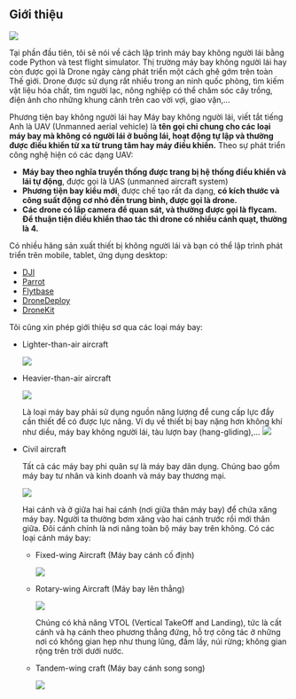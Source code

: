 ## Giới thiệu 
![](https://lh3.googleusercontent.com/odqXB6YeHJ0aBEX8RdEpAXkYL2oyOXfNSo2Tnjl5QMcx_seanjVbmouyG9j3RlZC2qjL33WXsS8cJN9mViD8gTa5iAZvK18CDm_74kZL5yIkz0jkAAFHXrYxViowu9bN6yNxols7JH4l9keHlIObDClRNogtvPhfXLUUWaqcVBdl3TU7kvIwRCRyEJYMbTBgtub1VC3wnRY1j9UTqdO1CVLB1gJBy1ToxCeJgRFwDIaIEeSaMbU2Wlo-F3FRPsFVEX7uXwNsd4c2AVonUNozBDI5qPlJVC6eDillZEt4xfW1Y0FsmOI-5psFxYj4Jp9TSmY8sxb43D-hKjB_DMfsHRbNyBup6sDtETS3HuCV0ccaHcViUYkZEiSaliCouE0QNkL0bQndwEFpJZTzFKpXWYEMVKOy9mBUKUAUAYeMN3sp-o7WYWiQoSFSR-UxmGn-c0R6qi65UTi8RC7Qouq3yU9Gc-uAoXC4RJKW4PNB1_walggPmcULWwBhzFuNq93LQZywcck7EJCKVxN7KL6W8dR_Bud-TG0YDeQtcN3j6dHp-OaEfbiwCibO3u7DI6BPaz3kTBiXl6woc4dPJVhc2jAbOSguQiTbi2G9S2rz9xMgGjjwvtqe2BHzTnY4tUlvq7hSpLBc9e9Nf_kUpok-V8QmSLebNs3Eab5J3H4BvMyLxmTWry28cO77LdkpxAi1BWe9vE-XfDAVZK6ZUw=w479-h269-no)

Tại phần đầu tiên, tôi sẽ nói về cách lập trình máy bay không người lái bằng code Python và test flight simulator. Thị trường máy bay không người lái hay còn được gọi là Drone ngày càng phát triển một cách ghê gớm trên toàn Thế giới. Drone được sử dụng rất nhiều trong an ninh quốc phòng, tìm kiếm vật liệu hóa chất, tìm người lạc, nông nghiệp có thể chăm sóc cây trồng, điện ảnh cho những khung cảnh trên cao vời vợi, giao vận,...

Phương tiện bay không người lái hay Máy bay không người lái, viết tắt tiếng Anh là UAV (Unmanned aerial vehicle) là **tên gọi chỉ chung cho các loại máy bay mà không có người lái ở buồng lái, hoạt động tự lập và thường được điều khiển từ xa từ trung tâm hay máy điều khiển.** Theo sự phát triển công nghệ hiện có các dạng UAV:

+ **Máy bay theo nghĩa truyền thống được trang bị hệ thống điều khiển và lái tự động**, được gọi là UAS (unmanned aircraft system) 
+ **Phương tiện bay kiểu mới**, được chế tạo rất đa dạng, **có kích thước và công suất động cơ nhỏ đến trung bình, được gọi là drone.**
+ **Các drone có lắp camera để quan sát, và thường được gọi là flycam. Để thuận tiện điều khiển thao tác thì drone có nhiều cánh quạt, thường là 4.**

Có nhiều hãng sản xuất thiết bị không người lái và bạn có thể lập trình phát triển trên mobile, tablet, ứng dụng desktop:
+ [DJI](http://developer.dji.com/)
+ [Parrot](https://developer.parrot.com/index.html)
+ [Flytbase](https://flytbase.com/flytos/)
+ [DroneDeploy](https://www.dronedeploy.com/)
+ [DroneKit](http://dronekit.io/)

Tôi cũng xin phép giới thiệu sơ qua các loại máy bay:
+ Lighter-than-air aircraft

  ![](https://cdn.britannica.com/s:700x450/30/91830-004-5560E6CB.jpg)

+ Heavier-than-air aircraft

  ![](https://cdn.britannica.com/s:700x450/11/129811-004-9D34C115.jpg)
  
  Là loại máy bay phải sử dụng nguồn năng lượng để cung cấp lực đẩy cần thiết để có được lực nâng. Ví dụ về thiết bị bay nặng hơn không khí như diều, máy bay không người lái, tàu lượn bay (hang-gliding),...
  ![](https://cdn.britannica.com/s:700x450/63/100263-004-8F5C54B4.jpg)
+ Civil aircraft
  
  Tất cả các máy bay phi quân sự là máy bay dân dụng. Chúng bao gồm máy bay tư nhân và kinh doanh và máy bay thương mại.
  
  ![](https://cdn.britannica.com/s:700x450/44/93544-004-A211D18D.jpg)
  
  Hai cánh và ở giữa hai hai cánh (nơi giữa thân máy bay) để chứa xăng máy bay. Người ta thường bơm xăng vào hai cánh trước rồi mới thân giữa.
  Đôi cánh chính là nơi nâng toàn bộ máy bay trên không. Có các loại cánh máy bay:
  + Fixed-wing Aircraft (Máy bay cánh cố định)
    
    ![](http://images.policemag.com/articles/M-Beechcraft-2014-Baron-ISR-A2A-sz.jpg)
    
  + Rotary-wing Aircraft (Máy bay lên thẳng)
  
    ![](http://farm4.static.flickr.com/3254/2347122394_e84c04b09e.jpg)
    
    Chúng có khả năng VTOL (Vertical TakeOff and Landing), tức là cất cánh và hạ cánh theo phương thẳng đứng, hỗ trợ công tác ở những nơi có không gian hẹp như thung lũng, đầm lầy, núi rừng; không gian rộng trên trời dưới nước.  
    
  + Tandem-wing craft (Máy bay cánh song song)
    
    ![](https://upload.wikimedia.org/wikipedia/commons/thumb/5/5d/HB-YBK_mignet_HM-380.jpg/200px-HB-YBK_mignet_HM-380.jpg)




